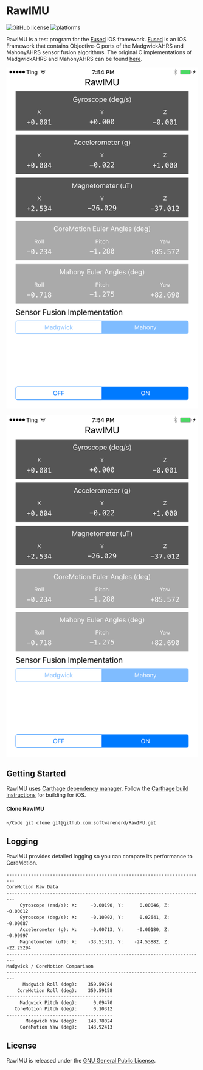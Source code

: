 # RawIMU

[![GitHub license](https://img.shields.io/aur/license/yaourt.svg)](https://raw.githubusercontent.com/softwarenerd/RawIMU/master/LICENSE.md) ![platforms](https://img.shields.io/badge/platforms-iOS%20-lightgrey.svg)

RawIMU is a test program for the [Fused](https://github.com/softwarenerd/Fused) iOS framework. [Fused](https://github.com/softwarenerd/Fused) is an iOS Framework that contains Objective-C ports of the MadgwickAHRS and MahonyAHRS sensor fusion algorithms. The original C implementations of MadgwickAHRS and MahonyAHRS can be found [here](http://www.x-io.co.uk/res/sw/madgwick_algorithm_c.zip).

![RawIMU](Documentation/RawIMU.png)

![RawIMU](Documentation/RawIMU.png)

## Getting Started

RawIMU uses [Carthage dependency manager](https://github.com/Carthage/Carthage). Follow the [Carthage build instructions](https://github.com/Carthage/Carthage#if-youre-building-for-ios-tvos-or-watchos) for building for iOS.

#### Clone RawIMU

`~/Code git clone git@github.com:softwarenerd/RawIMU.git`

## Logging

RawIMU provides detailed logging so you can compare its performance to CoreMotion.

```
-------------------------------------------------------------------------
CoreMotion Raw Data
-------------------------------------------------------------------------
     Gyroscope (rad/s): X:     -0.00190, Y:      0.00046, Z:     -0.00012
     Gyroscope (deg/s): X:     -0.10902, Y:      0.02641, Z:     -0.00687
     Accelerometer (g): X:     -0.00713, Y:     -0.00180, Z:     -0.99997
     Magnetometer (uT): X:    -33.51311, Y:    -24.53882, Z:    -22.25294
-------------------------------------------------------------------------
Madgwick / CoreMotion Comparison
-------------------------------------------------------------------------
      Madgwick Roll (deg):    359.59784
    CoreMotion Roll (deg):    359.59158
---------------------------------------
     Madgwick Pitch (deg):      0.09470
   CoreMotion Pitch (deg):      0.10312
---------------------------------------
       Madgwick Yaw (deg):    143.78024
     CoreMotion Yaw (deg):    143.92413
```

## License

RawIMU is released under the [GNU General Public License](LICENSE.md).
